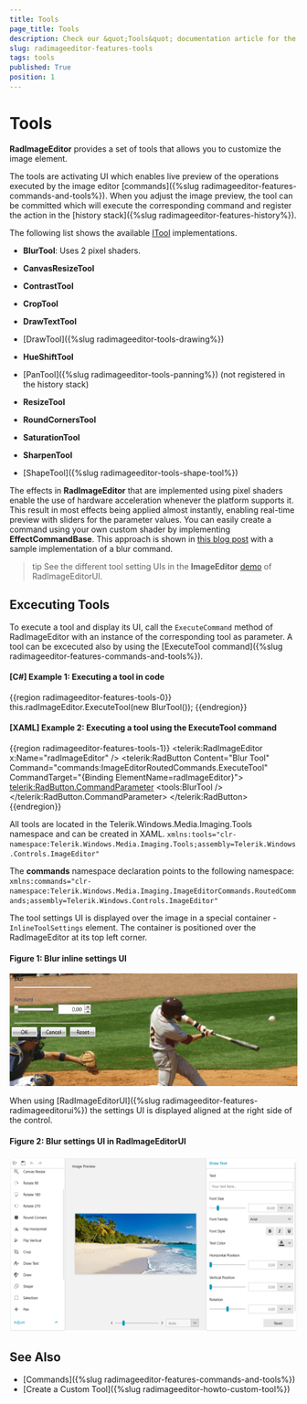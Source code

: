 ```yaml
---
title: Tools
page_title: Tools
description: Check our &quot;Tools&quot; documentation article for the RadImageEditor {{ site.framework_name }} control.
slug: radimageeditor-features-tools
tags: tools
published: True
position: 1
---
```


# Tools

__RadImageEditor__ provides a set of tools that allows you to customize the image element.

The tools are activating UI which enables live preview of the operations executed by the image editor [commands]({%slug radimageeditor-features-commands-and-tools%}). When you adjust the image preview, the tool can be committed which will execute the corresponding command and register the action in the [history stack]({%slug radimageeditor-features-history%}).

The following list shows the available [ITool](https://docs.telerik.com/devtools/wpf/api/telerik.windows.media.imaging.tools.itool) implementations.

* __BlurTool__: Uses 2 pixel shaders.

* __CanvasResizeTool__

* __ContrastTool__

* __CropTool__

* __DrawTextTool__

* [DrawTool]({%slug radimageeditor-tools-drawing%})

* __HueShiftTool__

* [PanTool]({%slug radimageeditor-tools-panning%}) (not registered in the history stack)

* __ResizeTool__

* __RoundCornersTool__

* __SaturationTool__

* __SharpenTool__

* [ShapeTool]({%slug radimageeditor-tools-shape-tool%})

The effects in __RadImageEditor__ that are implemented using pixel shaders enable the use of hardware acceleration whenever the platform supports it. This result in most effects being applied almost instantly, enabling real-time preview with sliders for the parameter values. You can easily create a command using your own custom shader by implementing __EffectCommandBase__. This approach is shown in [this blog post](http://blogs.telerik.com/blogs/posts/11-07-20/under-the-hood-of-radimageeditor-for-silverlight-and-wpf.aspx) with a sample implementation of a blur command.
        
>tip See the different tool setting UIs in the __ImageEditor__ [demo](https://demos.telerik.com/wpf/) of RadImageEditorUI.

## Excecuting Tools

To execute a tool and display its UI, call the `ExecuteCommand` method of RadImageEditor with an instance of the corresponding tool as parameter. A tool can be excecuted also by using the [ExecuteTool command]({%slug radimageeditor-features-commands-and-tools%}).

#### __[C#] Example 1: Executing a tool in code__
{{region radimageeditor-features-tools-0}}
	this.radImageEditor.ExecuteTool(new BlurTool());
{{endregion}}

#### __[XAML] Example 2: Executing a tool using the ExecuteTool command__
{{region radimageeditor-features-tools-1}}
	 <Grid>
        <telerik:RadImageEditor x:Name="radImageEditor" />
        <telerik:RadButton Content="Blur Tool"  
                           Command="commands:ImageEditorRoutedCommands.ExecuteTool"
                           CommandTarget="{Binding ElementName=radImageEditor}">
            <telerik:RadButton.CommandParameter>
                <tools:BlurTool />
            </telerik:RadButton.CommandParameter>
        </telerik:RadButton>
    </Grid>
{{endregion}}

All tools are located in the Telerik.Windows.Media.Imaging.Tools namespace and can be created in XAML. `xmlns:tools="clr-namespace:Telerik.Windows.Media.Imaging.Tools;assembly=Telerik.Windows.Controls.ImageEditor"`

The __commands__ namespace declaration points to the following namespace: `xmlns:commands="clr-namespace:Telerik.Windows.Media.Imaging.ImageEditorCommands.RoutedCommands;assembly=Telerik.Windows.Controls.ImageEditor"`

The tool settings UI is displayed over the image in a special container - `InlineToolSettings` element. The container is positioned over the RadImageEditor at its top left corner.

#### Figure 1: Blur inline settings UI
![{{ site.framework_name }} RadImageEditor Blur inline settings UI](images/radimageeditor-features-tools-0.png)

When using [RadImageEditorUI]({%slug radimageeditor-features-radimageeditorui%}) the settings UI is displayed aligned at the right side of the control.

#### Figure 2: Blur settings UI in RadImageEditorUI
![{{ site.framework_name }} RadImageEditor Blur settings UI in RadImageEditorUI](images/radimageeditor-features-tools-1.png)

## See Also  
* [Commands]({%slug radimageeditor-features-commands-and-tools%})
* [Create a Custom Tool]({%slug radimageeditor-howto-custom-tool%})